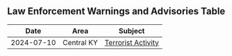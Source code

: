 ## Law Enforcement Warnings and Advisories Table

| Date                | Area                       | Subject |
|---------------------|----------------------------|---------|
| 2024-07-10 | Central KY | [Terrorist Activity](https://github.com/nameless-and-blameless/TAG/wiki/_20240710-ALL-LAW-ENFORCEMENT)|

